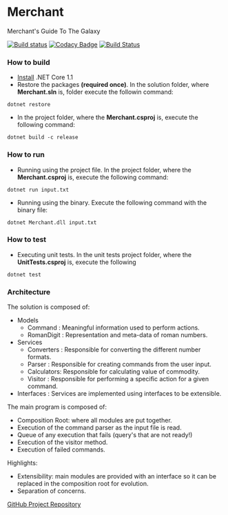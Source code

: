 # Merchant

Merchant's Guide To The Galaxy

[![Build status](https://ci.appveyor.com/api/projects/status/wvnrqn8x2bssyqgp?svg=true)](https://ci.appveyor.com/project/mstama/merchant)
[![Codacy Badge](https://api.codacy.com/project/badge/Grade/3641ac07e6a04a4f8d02a0255f05409c)](https://www.codacy.com/app/marcostamashiro/Merchant?utm_source=github.com&amp;utm_medium=referral&amp;utm_content=mstama/Merchant&amp;utm_campaign=Badge_Grade)
[![Build Status](https://travis-ci.org/mstama/Merchant.svg?branch=master)](https://travis-ci.org/mstama/Merchant)

### How to build

* [Install](https://www.microsoft.com/net/download/core#/current) .NET Core 1.1
* Restore the packages **(required once)**. In the solution folder, where **Merchant.sln** is, folder execute the followin command:

```terminal
dotnet restore
```

* In the project folder, where the **Merchant.csproj** is, execute the following command:

```terminal
dotnet build -c release
```

### How to run

* Running using the project file. In the project folder, where the **Merchant.csproj** is, execute the following command:

```terminal
dotnet run input.txt
```

* Running using the binary. Execute the following command with the binary file:

```terminal
dotnet Merchant.dll input.txt
```

### How to test

* Executing unit tests. In the unit tests project folder, where the **UnitTests.csproj** is, execute the following

```terminal
dotnet test
```

### Architecture

The solution is composed of:

* Models
  * Command    : Meaningful information used to perform actions.
  * RomanDigit : Representation and meta-data of roman numbers.
* Services
  * Converters : Responsible for converting the different number formats.
  * Parser     : Responsible for creating commands from the user input.
  * Calculators: Responsible for calculating value of commodity.
  * Visitor    : Responsible for performing a specific action for a given command.
* Interfaces     : Services are implemented using interfaces to be extensible.

The main program is composed of:

* Composition Root: where all modules are put together.
* Execution of the command parser as the input file is read.
* Queue of any execution that fails (query's that are not ready!)
* Execution of the visitor method.
* Execution of failed commands.

Highlights:

* Extensibility: main modules are provided with an interface so it can be replaced in the composition root for evolution.
* Separation of concerns.

[GitHub Project Repository](https://github.com/mstama/Merchant)
